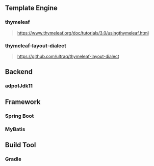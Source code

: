 ## Template Engine

### thymeleaf
> https://www.thymeleaf.org/doc/tutorials/3.0/usingthymeleaf.html

### thymeleaf-layout-dialect
> https://github.com/ultraq/thymeleaf-layout-dialect


## Backend

### adpotJdk11


## Framework

### Spring Boot

### MyBatis

## Build Tool

### Gradle